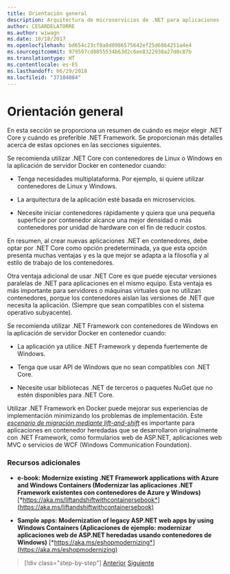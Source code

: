 ```yaml
---
title: Orientación general
description: Arquitectura de microservicios de .NET para aplicaciones .NET en contenedor | Orientación general
author: CESARDELATORRE
ms.author: wiwagn
ms.date: 10/18/2017
ms.openlocfilehash: bd654c23cf8a8d0986575642ef25d6864251a4e4
ms.sourcegitcommit: 979597cd8055534b63d2c6ee8322938a27d0c87b
ms.translationtype: HT
ms.contentlocale: es-ES
ms.lasthandoff: 06/29/2018
ms.locfileid: "37104084"
---
```

# <a name="general-guidance"></a>Orientación general

En esta sección se proporciona un resumen de cuándo es mejor elegir .NET Core y cuándo es preferible .NET Framework. Se proporcionan más detalles acerca de estas opciones en las secciones siguientes.

Se recomienda utilizar .NET Core con contenedores de Linux o Windows en la aplicación de servidor Docker en contenedor cuando:

-   Tenga necesidades multiplataforma. Por ejemplo, si quiere utilizar contenedores de Linux y Windows.

-   La arquitectura de la aplicación esté basada en microservicios.

-   Necesite iniciar contenedores rápidamente y quiera que una pequeña superficie por contenedor alcance una mejor densidad o más contenedores por unidad de hardware con el fin de reducir costos.

En resumen, al crear nuevas aplicaciones .NET en contenedores, debe optar por .NET Core como opción predeterminada, ya que esta opción presenta muchas ventajas y es la que mejor se adapta a la filosofía y al estilo de trabajo de los contenedores.

Otra ventaja adicional de usar .NET Core es que puede ejecutar versiones paralelas de .NET para aplicaciones en el mismo equipo. Esta ventaja es más importante para servidores o máquinas virtuales que no utilizan contenedores, porque los contenedores aíslan las versiones de .NET que necesita la aplicación. (Siempre que sean compatibles con el sistema operativo subyacente).

Se recomienda utilizar .NET Framework con contenedores de Windows en la aplicación de servidor Docker en contenedor cuando:

-   La aplicación ya utilice .NET Framework y dependa fuertemente de Windows.

-   Tenga que usar API de Windows que no sean compatibles con .NET Core.

-   Necesite usar bibliotecas .NET de terceros o paquetes NuGet que no estén disponibles para .NET Core.

Utilizar .NET Framework en Docker puede mejorar sus experiencias de implementación minimizando los problemas de implementación. Este [*escenario de migración mediante lift-and-shift*](https://aka.ms/liftandshiftwithcontainersebook) es importante para aplicaciones en contenedor heredadas que se desarrollaron originalmente con .NET Framework, como formularios web de ASP.NET, aplicaciones web MVC o servicios de WCF (Windows Communication Foundation).

### <a name="additional-resources"></a>Recursos adicionales

-   **e-book: Modernize existing .NET Framework applications with Azure and Windows Containers (Modernizar las aplicaciones .NET Framework existentes con contenedores de Azure y Windows)**
    [*https://aka.ms/liftandshiftwithcontainersebook*](https://aka.ms/liftandshiftwithcontainersebook)

-   **Sample apps: Modernization of legacy ASP.NET web apps by using Windows Containers (Aplicaciones de ejemplo: modernizar aplicaciones web de ASP.NET heredadas usando contenedores de Windows)**
    [*https://aka.ms/eshopmodernizing*](https://aka.ms/eshopmodernizing)


>[!div class="step-by-step"]
[Anterior](index.md)
[Siguiente](net-core-container-scenarios.md)
